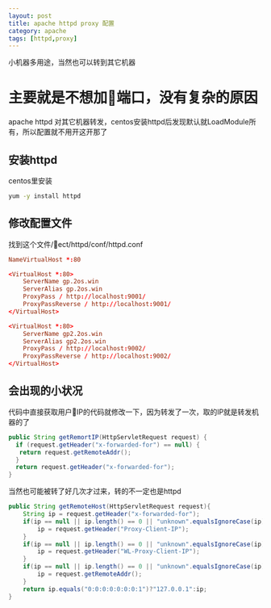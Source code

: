 ```yaml
---
layout: post
title: apache httpd proxy 配置
category: apache
tags: [httpd,proxy]
---
```


 小机器多用途，当然也可以转到其它机器

# 主要就是不想加端口，没有复杂的原因

apache httpd 对其它机器转发，centos安装httpd后发现默认就LoadModule所有，所以配置就不用开这开那了

## 安装httpd

centos里安装

```sh
yum -y install httpd
```

## 修改配置文件

 找到这个文件/ect/httpd/conf/httpd.conf

```conf
NameVirtualHost *:80

<VirtualHost *:80>
    ServerName gp.2os.win
    ServerAlias gp.2os.win
    ProxyPass / http://localhost:9001/
    ProxyPassReverse / http://localhost:9001/
</VirtualHost>

<VirtualHost *:80>
    ServerName gp2.2os.win
    ServerAlias gp2.2os.win
    ProxyPass / http://localhost:9002/
    ProxyPassReverse / http://localhost:9002/
</VirtualHost>

```

## 会出现的小状况

代码中直接获取用户IP的代码就修改一下，因为转发了一次，取的IP就是转发机器的了

```java
public String getRemortIP(HttpServletRequest request) {
  if (request.getHeader("x-forwarded-for") == null) {
   return request.getRemoteAddr();
  }
  return request.getHeader("x-forwarded-for");
}
```

当然也可能被转了好几次才过来，转的不一定也是httpd

```java
public String getRemoteHost(HttpServletRequest request){
    String ip = request.getHeader("x-forwarded-for");
    if(ip == null || ip.length() == 0 || "unknown".equalsIgnoreCase(ip)){
        ip = request.getHeader("Proxy-Client-IP");
    }
    if(ip == null || ip.length() == 0 || "unknown".equalsIgnoreCase(ip)){
        ip = request.getHeader("WL-Proxy-Client-IP");
    }
    if(ip == null || ip.length() == 0 || "unknown".equalsIgnoreCase(ip)){
        ip = request.getRemoteAddr();
    }
    return ip.equals("0:0:0:0:0:0:0:1")?"127.0.0.1":ip;
}
```

